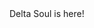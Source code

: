 <!doctype html>
<html lang="en-US">
  <head><title>
    Delta Soul
    </title>
    <text> Delta Soul is here!</text>
    <script type="text/javscript">
    </script>
  </head>
</html>
